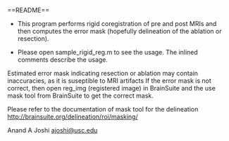 ==README==

* This program performs rigid coregistration of pre and post MRIs and then 
computes the error mask (hopefully delineation of the ablation or resection).

* Please open sample_rigid_reg.m to see the usage. The inlined comments describe the usage.

Estimated error mask indicating resection or ablation may contain inaccuracies, 
as it is suseptible to MRI artifacts
If the error mask is not correct, then open reg_img (registered image) in BrainSuite 
and the use mask tool from BrainSuite to get the correct mask.

Please refer to the documentation of mask tool for the delineation
http://brainsuite.org/delineation/roi/masking/


Anand A Joshi
ajoshi@usc.edu

